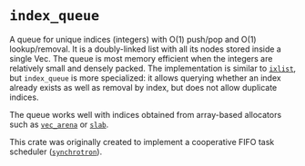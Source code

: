 # `index_queue`

A queue for unique indices (integers) with O(1) push/pop and O(1) lookup/removal.  It is a doubly-linked list with all its nodes stored inside a single Vec.  The queue is most memory efficient when the integers are relatively small and densely packed.  The implementation is similar to [`ixlist`](https://github.com/bluss/ixlist), but `index_queue` is more specialized: it allows querying whether an index already exists as well as removal by index, but does not allow duplicate indices.

The queue works well with indices obtained from array-based allocators such as [`vec_arena`](https://crates.io/crates/vec-arena) or [`slab`](https://crates.io/crates/slab).

This crate was originally created to implement a cooperative FIFO task scheduler ([`synchrotron`](https://github.com/Rufflewind/synchrotron)).
